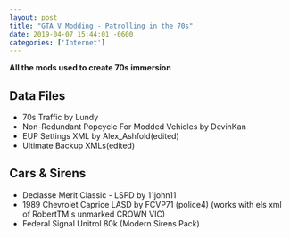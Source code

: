 ```yaml
--- 
layout: post
title: "GTA V Modding - Patrolling in the 70s"
date: 2019-04-07 15:44:01 -0600
categories: ['Internet']
--- 
```


__All the mods used to create 70s immersion__

## Data Files 
* 70s Traffic by Lundy
* Non-Redundant Popcycle For Modded Vehicles by DevinKan
* EUP Settings XML by Alex_Ashfold(edited)
* Ultimate Backup XMLs(edited)


## Cars & Sirens 
* Declasse Merit Classic - LSPD by 11john11
* 1989 Chevrolet Caprice LASD by FCVP71 (police4) (works with els xml of RobertTM's unmarked CROWN VIC)
* Federal Signal Unitrol 80k (Modern Sirens Pack)

